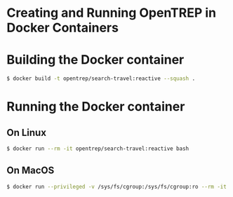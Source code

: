 Creating and Running OpenTREP in Docker Containers
==================================================

# Building the Docker container

```bash
$ docker build -t opentrep/search-travel:reactive --squash .
```

# Running the Docker container

## On Linux
```bash
$ docker run --rm -it opentrep/search-travel:reactive bash
```

## On MacOS
```bash
$ docker run --privileged -v /sys/fs/cgroup:/sys/fs/cgroup:ro --rm -it opentrep/search-travel:reactive bash
```

